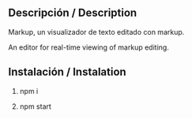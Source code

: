 ## Descripción / Description

Markup, un visualizador de texto editado con markup.

An editor for real-time viewing of markup editing.

## Instalación / Instalation

1. npm i

1. npm start
